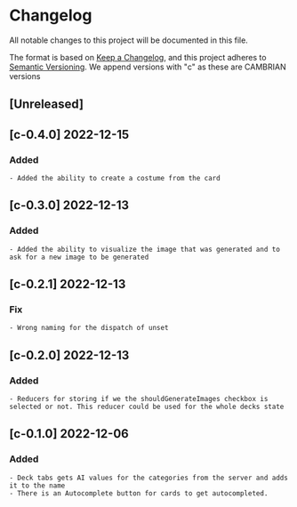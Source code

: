 # Changelog

All notable changes to this project will be documented in this file.

The format is based on [Keep a Changelog](https://keepachangelog.com/en/1.0.0/),
and this project adheres to [Semantic Versioning](https://semver.org/spec/v2.0.0.html).
We append versions with "c" as these are CAMBRIAN versions

## [Unreleased]

## [c-0.4.0] 2022-12-15

### Added

	- Added the ability to create a costume from the card

## [c-0.3.0] 2022-12-13

### Added

	- Added the ability to visualize the image that was generated and to ask for a new image to be generated

## [c-0.2.1] 2022-12-13

### Fix

	- Wrong naming for the dispatch of unset

## [c-0.2.0] 2022-12-13

### Added

	- Reducers for storing if we the shouldGenerateImages checkbox is selected or not. This reducer could be used for the whole decks state
	
## [c-0.1.0] 2022-12-06

### Added

	- Deck tabs gets AI values for the categories from the server and adds it to the name
	- There is an Autocomplete button for cards to get autocompleted.